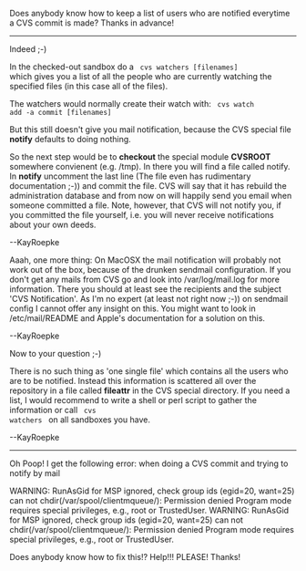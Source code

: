 Does anybody know how to keep a list of users who are notified everytime a CVS commit is made?  Thanks in advance!

----

Indeed ;-)

In the checked-out sandbox do a 
<code>
cvs watchers [filenames]
</code>
which gives you a list of all the people who are currently watching the specified files (in this case all of the files).

The watchers would normally create their watch with:
<code>
cvs watch add -a commit [filenames]
</code>

But this still doesn't give you mail notification, because the CVS special file **notify** defaults to doing nothing.

So the next step would be to **checkout** the special module **CVSROOT** somewhere convienent (e.g. /tmp). In there you will find a file called notify.
In **notify** uncomment the last line (The file even has rudimentary documentation ;-)) and commit the file.
CVS will say that it has rebuild the administration database and from now on will happily send you email when someone committed a file.
Note, however, that CVS will not notify you, if you committed the file yourself, i.e. you will never receive notifications about your own deeds.

--KayRoepke


Aaah, one more thing: On MacOSX the mail notification will probably not work out of the box, because of the drunken sendmail configuration. If you don't get any mails from CVS go and look into /var/log/mail.log for more information. There you should at least see the recipients and the subject 'CVS Notification'.
As I'm no expert (at least not right now ;-)) on sendmail config I cannot offer any insight on this.
You might want to look in /etc/mail/README and Apple's documentation for a solution on this.

--KayRoepke

Now to your question ;-)

There is no such thing as 'one single file' which contains all the users who are to be notified.
Instead this information is scattered all over the repository in a file called **fileattr** in the CVS special directory. If you need a list, I would recommend to write a shell or perl script to gather the information or call
<code>
cvs watchers
</code>
on all sandboxes you have.

--KayRoepke

----

Oh Poop!  I get the following error: when doing a CVS commit and trying to notify by mail

WARNING: RunAsGid for MSP ignored, check group ids (egid=20, want=25)
can not chdir(/var/spool/clientmqueue/): Permission denied
Program mode requires special privileges, e.g., root or TrustedUser.
WARNING: RunAsGid for MSP ignored, check group ids (egid=20, want=25)
can not chdir(/var/spool/clientmqueue/): Permission denied
Program mode requires special privileges, e.g., root or TrustedUser.

Does anybody know how to fix this!?  Help!!!  PLEASE! Thanks!
